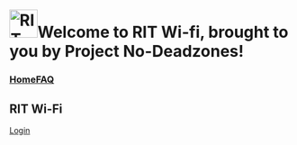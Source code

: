 # <a><img src="https://user-images.githubusercontent.com/69938027/99356802-cae31b80-2878-11eb-8877-af476a9b3638.png" alt="RIT Wi-fi" width="50" height="50" style="margin-bottom:5px">Welcome to RIT Wi-fi, brought to you by Project No-Deadzones!</a>
### [Home](https://theabso.github.io/no-deadzones/)[FAQ](https://theabso.github.io/no-deadzones/FAQ)




## RIT Wi-Fi
[Login](https://theabso.github.io/no-deadzones/login/)


